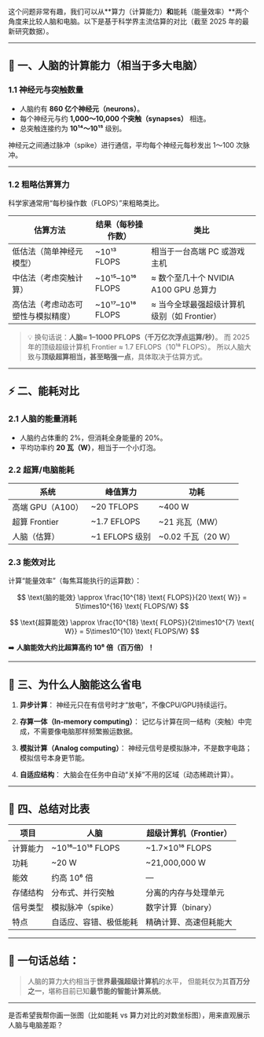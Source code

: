 这个问题非常有趣，我们可以从**算力（计算能力）**和**能耗（能量效率）**两个角度来比较人脑和电脑。以下是基于科学界主流估算的对比（截至 2025 年的最新研究数据）。

---

## 🧠 一、人脑的计算能力（相当于多大电脑）

### 1.1 神经元与突触数量

* 人脑约有 **860 亿个神经元（neurons）**。
* 每个神经元与约 **1,000～10,000 个突触（synapses）** 相连。
* 总突触连接约为 **10¹⁴～10¹⁵** 级别。

神经元之间通过脉冲（spike）进行通信，平均每个神经元每秒发出 1～100 次脉冲。

---

### 1.2 粗略估算算力

科学家通常用“每秒操作数（FLOPS）”来粗略类比。

| 估算方法              | 结果（每秒操作数）        | 类比                           |
| ----------------- | ---------------- | ---------------------------- |
| 低估法（简单神经元模型）      | ~10¹³ FLOPS      | 相当于一台高端 PC 或游戏主机             |
| 中估法（考虑突触计算）       | ~10¹⁵–10¹⁶ FLOPS | ≈ 数个至几十个 NVIDIA A100 GPU 总算力 |
| 高估法（考虑动态可塑性与模拟精度） | ~10¹⁷–10¹⁸ FLOPS | ≈ 当今全球最强超级计算机级别（如 Frontier）  |

> 💡 换句话说：**人脑≈ 1–1000 PFLOPS（千万亿次浮点运算/秒）**。
> 而 2025 年的顶级超级计算机 Frontier ≈ 1.7 EFLOPS（10¹⁸ FLOPS）。
> 所以人脑大致与**顶级超算相当，甚至略强一点**，具体取决于估算方式。

---

## ⚡ 二、能耗对比

### 2.1 人脑的能量消耗

* 人脑约占体重的 2%，但消耗全身能量的 20%。
* 平均功率约 **20 瓦（W）**，相当于一个小灯泡。

### 2.2 超算/电脑能耗

| 系统           | 峰值算力         | 功耗             |
| ------------ | ------------ | -------------- |
| 高端 GPU（A100） | ~20 TFLOPS   | ~400 W         |
| 超算 Frontier  | ~1.7 EFLOPS  | ~21 兆瓦（MW）     |
| 人脑（估算）       | ~1 EFLOPS 级别 | ~0.02 千瓦（20 W） |

### 2.3 能效对比

计算“能量效率”（每焦耳能执行的运算数）：

$$
\text{脑的能效} \approx \frac{10^{18} \text{ FLOPS}}{20 \text{ W}} = 5\times10^{16} \text{ FLOPS/W}
$$

$$
\text{超算能效} \approx \frac{10^{18} \text{ FLOPS}}{2\times10^{7} \text{ W}} = 5\times10^{10} \text{ FLOPS/W}
$$

➡️ **人脑能效大约比超算高约 10⁶ 倍（百万倍）！**

---

## 💬 三、为什么人脑能这么省电

1. **异步计算**：
   神经元只在有信号时才“放电”，不像CPU/GPU持续运行。

2. **存算一体（In-memory computing）**：
   记忆与计算在同一结构（突触）中完成，不需要像电脑那样频繁搬运数据。

3. **模拟计算（Analog computing）**：
   神经元信号是模拟脉冲，不是数字电路；模拟信号本身更节能。

4. **自适应结构**：
   大脑会在任务中自动“关掉”不用的区域（动态稀疏计算）。

---

## 🧩 四、总结对比表

| 项目   | 人脑               | 超级计算机（Frontier） |
| ---- | ---------------- | --------------- |
| 计算能力 | ~10¹⁶–10¹⁸ FLOPS | ~1.7×10¹⁸ FLOPS |
| 功耗   | ~20 W            | ~21,000,000 W   |
| 能效   | 约高 10⁶ 倍         | —               |
| 存储结构 | 分布式、并行突触         | 分离的内存与处理单元      |
| 信号类型 | 模拟脉冲（spike）      | 数字计算（binary）    |
| 特点   | 自适应、容错、极低能耗      | 精确计算、高速但耗能大     |

---

## 🧠 一句话总结：

> 人脑的算力大约相当于**世界最强超级计算机**的水平，
> 但能耗仅为其**百万分之一**，堪称目前已知**最节能的智能计算系统**。

---

是否希望我帮你画一张图（比如能耗 vs 算力对比的对数坐标图），用来直观展示人脑与电脑差距？
